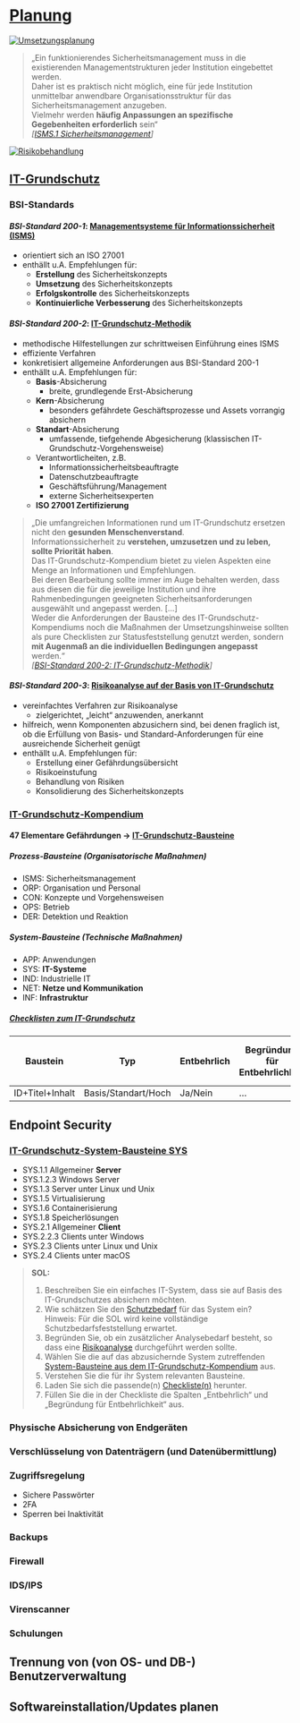 # [Planung](https://www.bsi.bund.de/DE/Themen/Unternehmen-und-Organisationen/Standards-und-Zertifizierung/IT-Grundschutz/Zertifizierte-Informationssicherheit/IT-Grundschutzschulung/Online-Kurs-IT-Grundschutz/Lektion_8_Umsetzungsplanung/Lektion_8_node.html)

[![Umsetzungsplanung](https://www.bsi.bund.de/SharedDocs/Bilder/DE/BSI/Themen/grundschutzdeutsch/Webkurs2018/Abb_8_00_Illustration.png?__blob=normal&v=1)](https://www.bsi.bund.de/DE/Themen/Unternehmen-und-Organisationen/Standards-und-Zertifizierung/IT-Grundschutz/Zertifizierte-Informationssicherheit/IT-Grundschutzschulung/Online-Kurs-IT-Grundschutz/Lektion_8_Umsetzungsplanung/Lektion_8_node.html)

> „Ein funktionierendes Sicherheitsmanagement muss in die existierenden Managementstrukturen jeder Institution eingebettet werden.  
> Daher ist es praktisch nicht möglich, eine für jede Institution unmittelbar anwendbare Organisationsstruktur für das Sicherheitsmanagement anzugeben.  
> Vielmehr werden **häufig Anpassungen an spezifische Gegebenheiten erforderlich** sein“  
> *\[[ISMS.1 Sicherheitsmanagement](https://www.bsi.bund.de/SharedDocs/Downloads/DE/BSI/Grundschutz/IT-GS-Kompendium/IT_Grundschutz_Kompendium_Edition2023.pdf?__blob=publicationFile&v=4#download=1)\]*

[![Risikobehandlung](https://www.bsi.bund.de/SharedDocs/Bilder/DE/BSI/Themen/grundschutzdeutsch/Webkurs2018/Abb_7_09_RisikenBehandeln.png?__blob=normal&v=1)](https://www.bsi.bund.de/DE/Themen/Unternehmen-und-Organisationen/Standards-und-Zertifizierung/IT-Grundschutz/Zertifizierte-Informationssicherheit/IT-Grundschutzschulung/Online-Kurs-IT-Grundschutz/Lektion_7_Risikoanalyse/Lektion_7_09/Lektion_7_09_node.html)


## [IT-Grundschutz](https://www.bsi.bund.de/DE/Themen/Unternehmen-und-Organisationen/Standards-und-Zertifizierung/IT-Grundschutz/Zertifizierte-Informationssicherheit/IT-Grundschutzschulung/Online-Kurs-IT-Grundschutz/Lektion_1_Einstieg/Lektion_1_02/Lektion_1_02_node.html)

### BSI-Standards

#### *BSI-Standard 200-1*: [Managementsysteme für Informationssicherheit (ISMS)](https://www.bsi.bund.de/SharedDocs/Downloads/DE/BSI/Grundschutz/BSI_Standards/standard_200_1.html)
* orientiert sich an ISO 27001
* enthällt u.A. Empfehlungen für:
  * **Erstellung** des Sicherheitskonzepts
  * **Umsetzung** des Sicherheitskonzepts
  * **Erfolgskontrolle** des Sicherheitskonzepts
  * **Kontinuierliche Verbesserung** des Sicherheitskonzepts

#### *BSI-Standard 200-2*: [IT-Grundschutz-Methodik](https://www.bsi.bund.de/SharedDocs/Downloads/DE/BSI/Grundschutz/BSI_Standards/standard_200_2.html)
* methodische Hilfestellungen zur schrittweisen Einführung eines ISMS
* effiziente Verfahren
* konkretisiert allgemeine Anforderungen aus BSI-Standard 200-1
* enthällt u.A. Empfehlungen für:
  * **Basis**-Absicherung
    * breite, grundlegende Erst-Absicherung
  * **Kern**-Absicherung
    * besonders gefährdete Geschäftsprozesse und Assets vorrangig absichern
  * **Standart**-Absicherung
    * umfassende, tiefgehende Abgesicherung (klassischen IT-Grundschutz-Vorgehensweise)
  * Verantwortlicheiten, z.B.
    * Informationssicherheitsbeauftragte
    * Datenschutzbeauftragte
    * Geschäftsführung/Management
    * externe Sicherheitsexperten
  * **ISO 27001 Zertifizierung**

> „Die umfangreichen Informationen rund um IT-Grundschutz ersetzen nicht den **gesunden Menschenverstand**.  
> Informationssicherheit zu **verstehen, umzusetzen und zu leben, sollte Priorität haben**.  
> Das IT-Grundschutz-Kompendium bietet zu vielen Aspekten eine Menge an Informationen und Empfehlungen.  
> Bei deren Bearbeitung sollte immer im Auge behalten werden, dass aus diesen die für die jeweilige Institution und ihre Rahmenbedingungen geeigneten Sicherheitsanforderungen ausgewählt und angepasst werden. […]  
> Weder die Anforderungen der Bausteine des IT-Grundschutz-Kompendiums noch die Maßnahmen der Umsetzungshinweise sollten als pure Checklisten zur Statusfeststellung genutzt werden, sondern **mit Augenmaß an die individuellen Bedingungen angepasst** werden.“  
> *\[[BSI-Standard 200-2: IT-Grundschutz-Methodik](https://www.bsi.bund.de/SharedDocs/Downloads/DE/BSI/Grundschutz/BSI_Standards/standard_200_2.html)\]*

#### *BSI-Standard 200-3*: [Risikoanalyse auf der Basis von IT-Grundschutz](https://www.bsi.bund.de/SharedDocs/Downloads/DE/BSI/Grundschutz/BSI_Standards/standard_200_3.html)
* vereinfachtes Verfahren zur Risikoanalyse
  * zielgerichtet, „leicht“ anzuwenden, anerkannt
* hilfreich, wenn Komponenten abzusichern sind, bei denen fraglich ist, ob die Erfüllung von Basis- und Standard-Anforderungen für eine ausreichende Sicherheit genügt
* enthällt u.A. Empfehlungen für:
  * Erstellung einer Gefährdungsübersicht
  * Risikoeinstufung
  * Behandlung von Risiken
  * Konsolidierung des Sicherheitskonzepts 


### [IT-Grundschutz-Kompendium](https://www.bsi.bund.de/SharedDocs/Downloads/DE/BSI/Grundschutz/IT-GS-Kompendium/IT_Grundschutz_Kompendium_Edition2023.pdf?__blob=publicationFile&v=4#download=1)

#### 47 Elementare Gefährdungen -> [IT-Grundschutz-Bausteine](https://www.bsi.bund.de/DE/Themen/Unternehmen-und-Organisationen/Standards-und-Zertifizierung/IT-Grundschutz/IT-Grundschutz-Kompendium/IT-Grundschutz-Bausteine/Bausteine_Download_Edition_node.html)

##### Prozess-Bausteine (Organisatorische Maßnahmen)

* ISMS: Sicherheitsmanagement
* ORP: Organisation und Personal
* CON: Konzepte und Vorgehensweisen
* OPS: Betrieb
* DER: Detektion und Reaktion

##### System-Bausteine (Technische Maßnahmen)

* APP: Anwendungen
* SYS: **IT-Systeme**
* IND: Industrielle IT
* NET: **Netze und Kommunikation**
* INF: **Infrastruktur**

##### [Checklisten zum IT-Grundschutz](https://www.bsi.bund.de/SharedDocs/Downloads/DE/BSI/Grundschutz/IT-GS-Kompendium/checklisten_2023.zip?__blob=publicationFile&v=4)

| Baustein | Typ | Entbehrlich | Begründung für Entbehrlichkeit | Umsetzung | Umsetzung bis | Verantwortlich | Bemerkungen / Begründung für Nicht-Umsetzung | Kostenschätzung |
| -------- | --- | ----------- | ------------------------------ | --------- | ------------- | -------------- | -------------------------------------------- | --------------- |
| ID+Titel+Inhalt | Basis/Standart/Hoch | Ja/Nein | …           | Ja/Teilweise/Nein | Datum | …              | …                                            | …               |


## Endpoint Security

### [IT-Grundschutz-System-Bausteine **SYS**](https://www.bsi.bund.de/SharedDocs/Downloads/DE/BSI/Grundschutz/IT-GS-Kompendium/IT_Grundschutz_Kompendium_Edition2023.pdf?__blob=publicationFile&v=4#download=1)
* SYS.1.1 Allgemeiner **Server**
* SYS.1.2.3 Windows Server
* SYS.1.3 Server unter Linux und Unix
* SYS.1.5 Virtualisierung
* SYS.1.6 Containerisierung
* SYS.1.8 Speicherlösungen
* SYS.2.1 Allgemeiner **Client**
* SYS.2.2.3 Clients unter Windows
* SYS.2.3 Clients unter Linux und Unix
* SYS.2.4 Clients unter macOS

> **SOL:**  
> 1. Beschreiben Sie ein einfaches IT-System, dass sie auf Basis des IT-Grundschutzes absichern möchten.  
> 2. Wie schätzen Sie den [Schutzbedarf](analyse.md#schutzbedarfskategorien) für das System ein?  
> Hinweis: Für die SOL wird keine vollständige Schutzbedarfsfeststellung erwartet.
> 3. Begründen Sie, ob ein zusätzlicher Analysebedarf besteht, so dass eine [Risikoanalyse](analyse.md#Risikoanalyse) durchgeführt werden sollte.
> 4. Wählen Sie die auf das abzusichernde System zutreffenden [System-Bausteine aus dem IT-Grundschutz-Kompendium](https://www.bsi.bund.de/SharedDocs/Downloads/DE/BSI/Grundschutz/IT-GS-Kompendium/IT_Grundschutz_Kompendium_Edition2023.pdf?__blob=publicationFile&v=4#download=1) aus.
> 5. Verstehen Sie die für ihr System relevanten Bausteine.
> 6. Laden Sie sich die passende(n) [Checkliste(n)](https://www.bsi.bund.de/SharedDocs/Downloads/DE/BSI/Grundschutz/IT-GS-Kompendium/checklisten_2023.zip?__blob=publicationFile&v=4) herunter.
> 7. Füllen Sie die in der Checkliste die Spalten „Entbehrlich“ und „Begründung für Entbehrlichkeit“ aus.



### Physische Absicherung von Endgeräten

### Verschlüsselung von Datenträgern (und Datenübermittlung)

### Zugriffsregelung
* Sichere Passwörter
* 2FA
* Sperren bei Inaktivität

### Backups

### Firewall

### IDS/IPS

### Virenscanner

### Schulungen


## Trennung von (von OS- und DB-) Benutzerverwaltung

## Softwareinstallation/Updates planen
